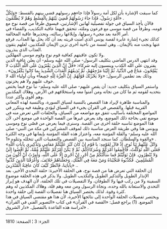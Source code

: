 ------------------------------------------------------------------------

كما سبقت الإشارة بأن لكل أمة رسولاً فإذا جاءهم رسولهم قضي بينهم بالقسط:
«وَلِكُلِّ أُمَّةٍ رَسُولٌ، فَإِذا جاءَ رَسُولُهُمْ قُضِيَ بَيْنَهُمْ بِالْقِسْطِ وَهُمْ لا يُظْلَمُونَ» .  
فالآن يأخذ السياق في جولة تفصيلية لهاتين الإشارتين، فيسوق طرفاً من قصة
نوح مع قومه، وطرفاً من قصة موسى مع فرعون وملئه، تتحقق فيهما عاقبة
التكذيب، والقضاء في أمر الأمة بعد مجيء رسولها، وإبلاغها رسالته، وتحذيرها
عاقبة المخالفة.  
كذلك تجيء إشارة عابرة لقصة يونس الذي آمنت قريته بعد أن كاد يحل بها
العذاب، فرفع عنها ونجت منه بالإيمان.. وهي لمسة من ناحية أخرى تزين
الإيمان للمكذبين، لعلهم يتقون العذاب الذي ينذرون.  
ولا تكون عاقبتهم كعاقبة قوم نوح وقوم موسى المهلكين.  
وقد انتهى الدرس الماضي بتكليف الرسول- صلى الله عليه وسلم- أن يعلن عاقبة
الذين يفترون على الله الكذب وينسبون إليه شركاء: «قُلْ إِنَّ الَّذِينَ يَفْتَرُونَ عَلَى
اللَّهِ الْكَذِبَ لا يُفْلِحُونَ، مَتاعٌ فِي الدُّنْيا، ثُمَّ إِلَيْنا مَرْجِعُهُمْ، ثُمَّ نُذِيقُهُمُ الْعَذابَ
الشَّدِيدَ بِما كانُوا يَكْفُرُونَ» . وذلك بعد تطمين الرسول: «وَلا يَحْزُنْكَ قَوْلُهُمْ. إِنَّ
الْعِزَّةَ لِلَّهِ جَمِيعاً» وبأن أولياء الله لا خوف عليهم ولا هم يحزنون.  
واستمر السياق بتكليف جديد: أن يقص عليهم- صلى الله عليه وسلم- نبأ نوح
فيما يختص بتحديه لقومه ثم ما كان من نجاته ومن آمنوا معه واستخلافهم في
الأرض، وهلاك المكذبين وهم أقوى وأكثر عدداً.  
والمناسبة ظاهرة لإيراد هذا القصص بالنسبة لسياق السورة، وبالنسبة لهذه
المعاني القريبة قبلها. والقصص في القرآن يجيء في السياق ليؤدي وظيفة فيه
ويتكرر في المواضع المختلفة بأساليب تتفق مع مواضعه من السياق، والحلقات
التي تعرض منه في موضع تفي بحاجة ذلك الموضع، وقد يعرض غيرها من القصة
الواحدة في موضع آخر، لأن هذا الموضع تناسبه حلقة أخرى من القصة. وسنرى
فيما يعرض من قصّي نوح وموسى ويونس هنا وفي طريقة العرض مناسبة ذلك لموقف
المشركين في مكة من النبي- صلى الله عليه وسلم- والقلة المؤمنة معه،
واعتزاز هذه القلة المؤمنة بإيمانها في وجه الكثرة والقوة والسلطان. كما
سنجد المناسبة بين القصص والتعقيبات التي تتخلله وتتلوه «1» .  
«وَاتْلُ عَلَيْهِمْ نَبَأَ نُوحٍ، إِذْ قالَ لِقَوْمِهِ: يا قَوْمِ إِنْ كانَ كَبُرَ عَلَيْكُمْ مَقامِي وَتَذْكِيرِي
بِآياتِ اللَّهِ فَعَلَى اللَّهِ تَوَكَّلْتُ، فَأَجْمِعُوا أَمْرَكُمْ وَشُرَكاءَكُمْ، ثُمَّ لا يَكُنْ أَمْرُكُمْ
عَلَيْكُمْ غُمَّةً، ثُمَّ اقْضُوا إِلَيَّ وَلا تُنْظِرُونِ. فَإِنْ تَوَلَّيْتُمْ فَما سَأَلْتُكُمْ مِنْ أَجْرٍ، إِنْ
أَجْرِيَ إِلَّا عَلَى اللَّهِ، وَأُمِرْتُ أَنْ أَكُونَ مِنَ الْمُسْلِمِينَ. فَكَذَّبُوهُ فَنَجَّيْناهُ وَمَنْ مَعَهُ فِي
الْفُلْكِ، وَجَعَلْناهُمْ خَلائِفَ، وَأَغْرَقْنَا الَّذِينَ كَذَّبُوا بِآياتِنا، فَانْظُرْ كَيْفَ كانَ عاقِبَةُ
الْمُنْذَرِينَ» ..  
إن الحلقة التي تعرض هنا من قصة نوح، هي الحلقة الأخيرة: حلقة التحدي
الأخير، بعد الإنذار الطويل والتذكير الطويل والتكذيب الطويل. ولا يذكر في
هذه الحلقة موضوع السفينة ولا من ركب فيها ولا الطوفان، ولا التفصيلات في
تلك الحلقة، لأن الهدف هو إبراز التحدي والاستعانة بالله وحده، ونجاة
الرسول ومن معه وهم قلة، وهلاك المكذبين له وهم كثرة وقوة. لذلك يختصر
السياق هنا تفصيلات القصة إلى حلقة واحدة.  
ويختصر تفصيلات الحلقة الواحدة إلى نتائجها الأخيرة، لأن هذا هو مقتضى
السياق في هذا الموضع. (1) يراجع فصل: «القصة في القرآن» في كتاب «التصوير
الفني في القرآن» لدراسة هذه القاعدة بالتفصيل. «دار الشروق» .

------------------------------------------------------------------------

الجزء: 3 ¦ الصفحة: 1810
